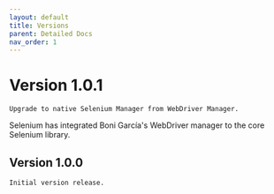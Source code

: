 ```yaml
---
layout: default
title: Versions
parent: Detailed Docs
nav_order: 1
---
```


# Version 1.0.1

```Upgrade to native Selenium Manager from WebDriver Manager.```

Selenium has integrated Boni García's WebDriver manager to the core Selenium library.

## Version 1.0.0

```Initial version release.```




